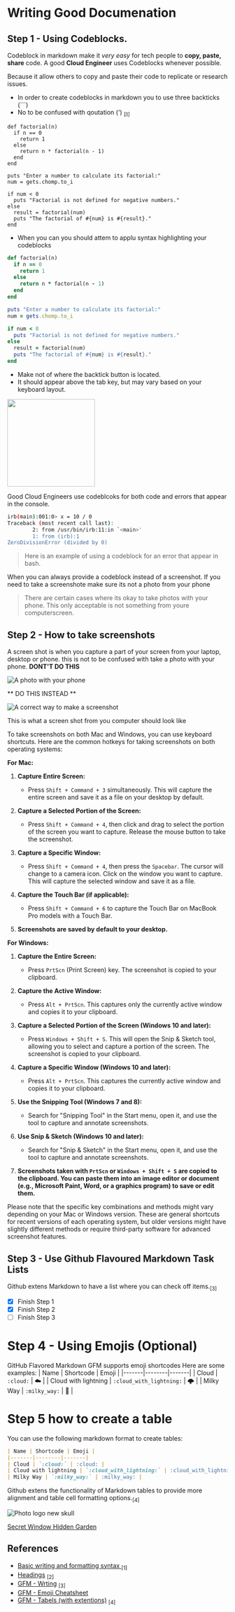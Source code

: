 # Writing Good Documenation
## Step 1 - Using Codeblocks.

Codeblock in markdown make it *very easy* for tech people to **copy, paste, share** code.
A good __Cloud Engineer__ uses Codeblocks whenever possible.

Because it allow others to copy and paste their code to replicate or research issues.

- In order to create codeblocks in markdown you to use three backticks (```)
- No to be confused with qoutation (') [<sub>[1]</sub>](#references)


```
def factorial(n)
  if n == 0
    return 1
  else
    return n * factorial(n - 1)
  end
end

puts "Enter a number to calculate its factorial:"
num = gets.chomp.to_i

if num < 0
  puts "Factorial is not defined for negative numbers."
else
  result = factorial(num)
  puts "The factorial of #{num} is #{result}."
end
```

- When you can you should attem to applu syntax highlighting your codeblocks

```ruby
def factorial(n)
  if n == 0
    return 1
  else
    return n * factorial(n - 1)
  end
end

puts "Enter a number to calculate its factorial:"
num = gets.chomp.to_i

if num < 0
  puts "Factorial is not defined for negative numbers."
else
  result = factorial(num)
  puts "The factorial of #{num} is #{result}."
end
```
- Make not of where the backtick button is located.
- It should appear above the tab key, but may vary based on your keyboard layout. 

<img width="200px" src="assets/backtick-button-63b00580076c22250d325c67b07c89f7-bc628.png" />

Good Cloud Engineers use codeblcoks for both code and errors that appear in the console.

```bash
irb(main):001:0> x = 10 / 0
Traceback (most recent call last):
        2: from /usr/bin/irb:11:in `<main>'
        1: from (irb):1
ZeroDivisionError (divided by 0)
```
> Here is an example of using a codeblock for an error that appear in bash.

When you can always provide a codeblock instead of a screenshot.
If you need to take a screenshote make sure its not a photo from your phone

> There are certain cases where its okay to take photos with your phone. This only acceptable is not something from youre computerscreen. 

## Step 2 - How to take screenshots

A screen shot is when you capture a part of your screen from your laptop, desktop or phone.
this is not to be confused with take a photo with your phone. 
**DONT'T DO THIS**

![A photo with your  phone](assets/computer-screenshot-wrong.jpg.webp)

** DO THIS INSTEAD **

![A correct way to make a screenshot](assets/screenshot-good.png)

This is what a screen shot from you computer should look like

To take screenshots on both Mac and Windows, you can use keyboard shortcuts. Here are the common hotkeys for taking screenshots on both operating systems:

**For Mac:**

1. **Capture Entire Screen:**
   - Press `Shift + Command + 3` simultaneously. This will capture the entire screen and save it as a file on your desktop by default.

2. **Capture a Selected Portion of the Screen:**
   - Press `Shift + Command + 4`, then click and drag to select the portion of the screen you want to capture. Release the mouse button to take the screenshot.

3. **Capture a Specific Window:**
   - Press `Shift + Command + 4`, then press the `Spacebar`. The cursor will change to a camera icon. Click on the window you want to capture. This will capture the selected window and save it as a file.

4. **Capture the Touch Bar (if applicable):**
   - Press `Shift + Command + 6` to capture the Touch Bar on MacBook Pro models with a Touch Bar.

5. **Screenshots are saved by default to your desktop.**

**For Windows:**

1. **Capture the Entire Screen:**
   - Press `PrtScn` (Print Screen) key. The screenshot is copied to your clipboard.

2. **Capture the Active Window:**
   - Press `Alt + PrtScn`. This captures only the currently active window and copies it to your clipboard.

3. **Capture a Selected Portion of the Screen (Windows 10 and later):**
   - Press `Windows + Shift + S`. This will open the Snip & Sketch tool, allowing you to select and capture a portion of the screen. The screenshot is copied to your clipboard.

4. **Capture a Specific Window (Windows 10 and later):**
   - Press `Alt + PrtScn`. This captures the currently active window and copies it to your clipboard.

5. **Use the Snipping Tool (Windows 7 and 8):**
   - Search for "Snipping Tool" in the Start menu, open it, and use the tool to capture and annotate screenshots.

6. **Use Snip & Sketch (Windows 10 and later):**
   - Search for "Snip & Sketch" in the Start menu, open it, and use the tool to capture and annotate screenshots.

7. **Screenshots taken with `PrtScn` or `Windows + Shift + S` are copied to the clipboard. You can paste them into an image editor or document (e.g., Microsoft Paint, Word, or a graphics program) to save or edit them.**

Please note that the specific key combinations and methods might vary depending on your Mac or Windows version. These are general shortcuts for recent versions of each operating system, but older versions might have slightly different methods or require third-party software for advanced screenshot features.

## Step 3 - Use Github Flavoured Markdown Task Lists 

Github extens Markdown to have a list where you can check off items.<sub>[3]</sub>

- [x] Finish Step 1
- [x] Finish Step 2
- [ ] Finish Step 3

# Step 4 - Using Emojis (Optional)

GitHub Flavored Markdown GFM supports emoji shortcodes
Here are some examples:
| Name | Shortcode | Emoji |
|-------|--------|-------|
| Cloud | `:cloud:` | :cloud: |
| Cloud with lightning | `:cloud_with_lightning:` | :cloud_with_lightning: |
| Milky Way | `:milky_way:` | :milky_way: |

# Step 5 how to create a table

You can use the following markdown format to create tables:

```md
| Name | Shortcode | Emoji |
|-------|--------|-------|
| Cloud | `:cloud:` | :cloud: |
| Cloud with lightning | `:cloud_with_lightning:` | :cloud_with_lightning: |
| Milky Way | `:milky_way:` | :milky_way: |
```
Github extens the functionality of Markdown tables to provide more alignment and table cell formatting options.[<sub>[4]</sub>](#references)

![Photo logo new skull](assets/the-pipe.jpg.webp)

[Secret Window Hidden Garden](secret-window/hidden-garden.md)

## References 
- [Basic writing and formatting syntax
](https://docs.github.com/en/get-started/writing-on-github/getting-started-with-writing-and-formatting-on-github/basic-writing-and-formatting-syntax) <sub>[1]</sub>
- [Headings](https://docs.github.com/en/get-started/writing-on-github/getting-started-with-writing-and-formatting-on-github/basic-writing-and-formatting-syntax#headings) <sub>[2]</sub>
- [GFM - Wrting](https://docs.github.com/en/get-started/writing-on-github/getting-started-with-writing-and-formatting-on-github/basic-writing-and-formatting-syntax#quoting-text) <sub>[3]</sub>
- [GFM - Emoji Cheatsheet]([thub/getting-started-with-writing-and-formatting-on-github/basic-writing-and-formatting-syntax#using-emoji](https://github.com/ikatyang/emoji-cheat-sheet/blob/master/README.md)https://github.com/ikatyang/emoji-cheat-sheet/blob/master/README.md)
- [GFM - Tabels (with extentions)](https://github.github.com/gfm/#tables-extension-) <sub>[4]</sub>
